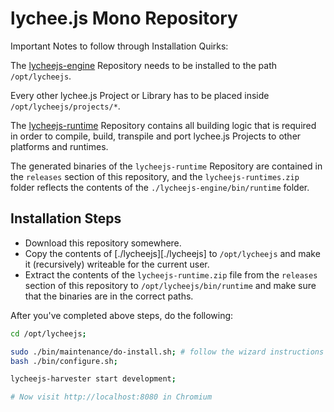 
# lychee.js Mono Repository


Important Notes to follow through Installation Quirks:

The [lycheejs-engine](./lycheejs) Repository needs to be installed to the path `/opt/lycheejs`.

Every other lychee.js Project or Library has to be placed inside `/opt/lycheejs/projects/*`.

The [lycheejs-runtime](./lycheejs/bin/runtime) Repository contains all building logic that is required in order to compile, build, transpile and port lychee.js Projects to other platforms and runtimes.

The generated binaries of the `lycheejs-runtime` Repository are contained in the `releases` section of this repository, and the `lycheejs-runtimes.zip` folder reflects the contents of the `./lycheejs-engine/bin/runtime` folder.


## Installation Steps

- Download this repository somewhere.
- Copy the contents of [./lycheejs][./lycheejs] to `/opt/lycheejs` and make it (recursively) writeable for the current user.
- Extract the contents of the `lycheejs-runtime.zip` file from the `releases` section of this repository to `/opt/lycheejs/bin/runtime` and make sure that the binaries are in the correct paths.

After you've completed above steps, do the following:

```bash
cd /opt/lycheejs;

sudo ./bin/maintenance/do-install.sh; # follow the wizard instructions
bash ./bin/configure.sh;

lycheejs-harvester start development;

# Now visit http://localhost:8080 in Chromium
```

